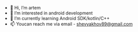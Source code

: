 - 👋 Hi, I’m artem
- 👀 I’m interested in android development
- 🌱 I’m currently learning Android SDK/kotlin/C++
- 📫 Youcan reach me via email - shevyakhov89@gmail.com

